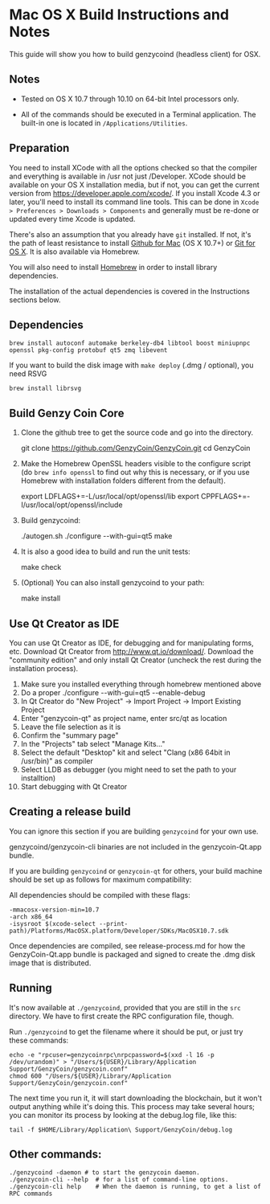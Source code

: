# Mac OS X Build Instructions and Notes

This guide will show you how to build genzycoind (headless client) for OSX.

## Notes

* Tested on OS X 10.7 through 10.10 on 64-bit Intel processors only.

* All of the commands should be executed in a Terminal application. The
built-in one is located in `/Applications/Utilities`.

## Preparation

You need to install XCode with all the options checked so that the compiler
and everything is available in /usr not just /Developer. XCode should be
available on your OS X installation media, but if not, you can get the
current version from https://developer.apple.com/xcode/. If you install
Xcode 4.3 or later, you'll need to install its command line tools. This can
be done in `Xcode > Preferences > Downloads > Components` and generally must
be re-done or updated every time Xcode is updated.

There's also an assumption that you already have `git` installed. If
not, it's the path of least resistance to install [Github for Mac](https://mac.github.com/)
(OS X 10.7+) or
[Git for OS X](https://code.google.com/p/git-osx-installer/). It is also
available via Homebrew.

You will also need to install [Homebrew](http://brew.sh) in order to install library
dependencies.

The installation of the actual dependencies is covered in the Instructions
sections below.

## Dependencies

    brew install autoconf automake berkeley-db4 libtool boost miniupnpc openssl pkg-config protobuf qt5 zmq libevent

If you want to build the disk image with `make deploy` (.dmg / optional), you need RSVG

    brew install librsvg

## Build Genzy Coin Core

1. Clone the github tree to get the source code and go into the directory.

    git clone https://github.com/GenzyCoin/GenzyCoin.git
    cd GenzyCoin

2.  Make the Homebrew OpenSSL headers visible to the configure script  (do `brew info openssl` to find out why this is necessary, or if you use Homebrew with installation folders different from the default).

    export LDFLAGS+=-L/usr/local/opt/openssl/lib
    export CPPFLAGS+=-I/usr/local/opt/openssl/include

3.  Build genzycoind:

    ./autogen.sh
    ./configure --with-gui=qt5
    make

4.  It is also a good idea to build and run the unit tests:

    make check

5.  (Optional) You can also install genzycoind to your path:

    make install

## Use Qt Creator as IDE

You can use Qt Creator as IDE, for debugging and for manipulating forms, etc.
Download Qt Creator from http://www.qt.io/download/. Download the "community edition" and only install Qt Creator (uncheck the rest during the installation process).

1. Make sure you installed everything through homebrew mentioned above
2. Do a proper ./configure --with-gui=qt5 --enable-debug
3. In Qt Creator do "New Project" -> Import Project -> Import Existing Project
4. Enter "genzycoin-qt" as project name, enter src/qt as location
5. Leave the file selection as it is
6. Confirm the "summary page"
7. In the "Projects" tab select "Manage Kits..."
8. Select the default "Desktop" kit and select "Clang (x86 64bit in /usr/bin)" as compiler
9. Select LLDB as debugger (you might need to set the path to your installtion)
10. Start debugging with Qt Creator

## Creating a release build

You can ignore this section if you are building `genzycoind` for your own use.

genzycoind/genzycoin-cli binaries are not included in the genzycoin-Qt.app bundle.

If you are building `genzycoind` or `genzycoin-qt` for others, your build machine should be set up
as follows for maximum compatibility:

All dependencies should be compiled with these flags:

    -mmacosx-version-min=10.7
    -arch x86_64
    -isysroot $(xcode-select --print-path)/Platforms/MacOSX.platform/Developer/SDKs/MacOSX10.7.sdk

Once dependencies are compiled, see release-process.md for how the GenzyCoin-Qt.app
bundle is packaged and signed to create the .dmg disk image that is distributed.

## Running

It's now available at `./genzycoind`, provided that you are still in the `src`
directory. We have to first create the RPC configuration file, though.

Run `./genzycoind` to get the filename where it should be put, or just try these
commands:

    echo -e "rpcuser=genzycoinrpc\nrpcpassword=$(xxd -l 16 -p /dev/urandom)" > "/Users/${USER}/Library/Application Support/GenzyCoin/genzycoin.conf"
    chmod 600 "/Users/${USER}/Library/Application Support/GenzyCoin/genzycoin.conf"

The next time you run it, it will start downloading the blockchain, but it won't
output anything while it's doing this. This process may take several hours;
you can monitor its process by looking at the debug.log file, like this:

    tail -f $HOME/Library/Application\ Support/GenzyCoin/debug.log

## Other commands:

    ./genzycoind -daemon # to start the genzycoin daemon.
    ./genzycoin-cli --help  # for a list of command-line options.
    ./genzycoin-cli help    # When the daemon is running, to get a list of RPC commands
